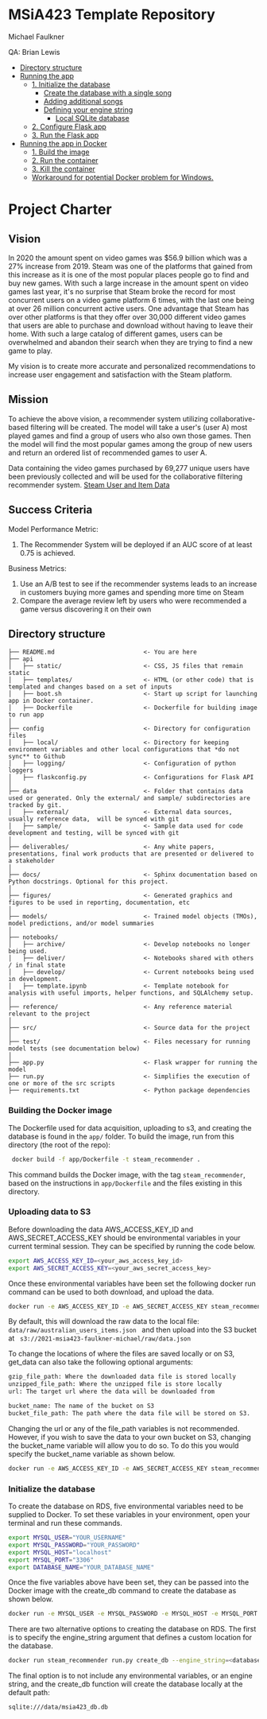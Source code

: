 # MSiA423 Template Repository

Michael Faulkner

QA: Brian Lewis

<!-- toc -->

- [Directory structure](#directory-structure)
- [Running the app](#running-the-app)
  * [1. Initialize the database](#1-initialize-the-database)
    + [Create the database with a single song](#create-the-database-with-a-single-song)
    + [Adding additional songs](#adding-additional-songs)
    + [Defining your engine string](#defining-your-engine-string)
      - [Local SQLite database](#local-sqlite-database)
  * [2. Configure Flask app](#2-configure-flask-app)
  * [3. Run the Flask app](#3-run-the-flask-app)
- [Running the app in Docker](#running-the-app-in-docker)
  * [1. Build the image](#1-build-the-image)
  * [2. Run the container](#2-run-the-container)
  * [3. Kill the container](#3-kill-the-container)
  * [Workaround for potential Docker problem for Windows.](#workaround-for-potential-docker-problem-for-windows)

<!-- tocstop -->

# Project Charter

## Vision
In 2020 the amount spent on video games was $56.9 billion which was a 27% increase from 2019. Steam was one of the platforms that gained from this increase as it is one of the most popular places people go to find and buy new games. With such a large increase in the amount spent on video games last year, it's no surprise that Steam broke the record for most concurrent users on a video game platform 6 times, with the last one being at over 26 million concurrent active users. One advantage that Steam has over other platforms is that they offer over 30,000 different video games that users are able to purchase and download without having to leave their home. With such a large catalog of different games, users can be overwhelmed and abandon their search when they are trying to find a new game to play. 

My vision is to create more accurate and personalized recommendations to increase user engagement and satisfaction with the Steam platform.

## Mission

To achieve the above vision, a recommender system utilizing collaborative-based filtering will be created. The model will take a user's (user A) most played games and find a group of users who also own those games. Then the model will find the most popular games among the group of new users and return an ordered list of recommended games to user A. 

Data containing the video games purchased by 69,277 unique users have been previously collected and will be used for the collaborative filtering recommender system. [Steam User and Item Data](https://cseweb.ucsd.edu/~jmcauley/datasets.html#steam_data) 

## Success Criteria

Model Performance Metric:

   1. The Recommender System will be deployed if an AUC score of at least 0.75 is achieved.

Business Metrics:

   1. Use an A/B test to see if the recommender systems leads to an increase in customers buying more games and spending more time on Steam
   2. Compare the average review left by users who were recommended a game versus discovering it on their own
    

## Directory structure 

```
├── README.md                         <- You are here
├── api
│   ├── static/                       <- CSS, JS files that remain static
│   ├── templates/                    <- HTML (or other code) that is templated and changes based on a set of inputs
│   ├── boot.sh                       <- Start up script for launching app in Docker container.
│   ├── Dockerfile                    <- Dockerfile for building image to run app  
│
├── config                            <- Directory for configuration files 
│   ├── local/                        <- Directory for keeping environment variables and other local configurations that *do not sync** to Github 
│   ├── logging/                      <- Configuration of python loggers
│   ├── flaskconfig.py                <- Configurations for Flask API 
│
├── data                              <- Folder that contains data used or generated. Only the external/ and sample/ subdirectories are tracked by git. 
│   ├── external/                     <- External data sources, usually reference data,  will be synced with git
│   ├── sample/                       <- Sample data used for code development and testing, will be synced with git
│
├── deliverables/                     <- Any white papers, presentations, final work products that are presented or delivered to a stakeholder 
│
├── docs/                             <- Sphinx documentation based on Python docstrings. Optional for this project. 
│
├── figures/                          <- Generated graphics and figures to be used in reporting, documentation, etc
│
├── models/                           <- Trained model objects (TMOs), model predictions, and/or model summaries
│
├── notebooks/
│   ├── archive/                      <- Develop notebooks no longer being used.
│   ├── deliver/                      <- Notebooks shared with others / in final state
│   ├── develop/                      <- Current notebooks being used in development.
│   ├── template.ipynb                <- Template notebook for analysis with useful imports, helper functions, and SQLAlchemy setup. 
│
├── reference/                        <- Any reference material relevant to the project
│
├── src/                              <- Source data for the project 
│
├── test/                             <- Files necessary for running model tests (see documentation below) 
│
├── app.py                            <- Flask wrapper for running the model 
├── run.py                            <- Simplifies the execution of one or more of the src scripts  
├── requirements.txt                  <- Python package dependencies 
```

### Building the Docker image



The Dockerfile used for data acquisition, uploading to s3, and creating the database is found in the `app/` folder. To build the image, run from this directory (the root of the repo): 

```bash
 docker build -f app/Dockerfile -t steam_recommender .
```

This command builds the Docker image, with the tag `steam_recommender`, based on the instructions in `app/Dockerfile` and the files existing in this directory.

### Uploading data to S3
Before downloading the data AWS_ACCESS_KEY_ID and AWS_SECRET_ACCESS_KEY should be environmental variables in your current terminal session. They can be specified by running the code below.

```bash
export AWS_ACCESS_KEY_ID=<your_aws_access_key_id>
export AWS_SECRET_ACCESS_KEY=<your_aws_secret_access_key> 
````

Once these environmental variables have been set the following docker run command can be used to both download, and upload the data.


```bash
docker run -e AWS_ACCESS_KEY_ID -e AWS_SECRET_ACCESS_KEY steam_recommender run.py get_data
```

By default, this will download the raw data to the local file: ```data/raw/australian_users_items.json ``` and then upload into the S3 bucket at ``` s3://2021-msia423-faulkner-michael/raw/data.json```


To change the locations of where the files are saved locally or on S3, get_data can also take the following optional arguments:

```bash
gzip_file_path: Where the downloaded data file is stored locally
unzipped_file_path: Where the unzipped file is store locally
url: The target url where the data will be downloaded from

bucket_name: The name of the bucket on S3
bucket_file_path: The path where the data file will be stored on S3.
```

Changing the url or any of the file_path variables is not recommended. However, if you wish to save the data to your own bucket on S3, changing the bucket_name variable will allow you to do so. To do this you would specify the bucket_name  variable as shown below.
```bash
docker run -e AWS_ACCESS_KEY_ID -e AWS_SECRET_ACCESS_KEY steam_recommender run.py get_data --bucket_name="your-s3-bucket-here"
```




### Initialize the database 

To create the database on RDS, five environmental variables need to be supplied to Docker. To set these variables in your environment, open your terminal and run these commands.
```bash
export MYSQL_USER="YOUR_USERNAME"
export MYSQL_PASSWORD="YOUR_PASSWORD"
export MYSQL_HOST="localhost"
export MYSQL_PORT="3306"
export DATABASE_NAME="YOUR_DATABASE_NAME"
```

Once the five variables above have been set, they can be passed into the Docker image with the create_db command to create the database as shown below.

```bash
docker run -e MYSQL_USER -e MYSQL_PASSWORD -e MYSQL_HOST -e MYSQL_PORT -e DATABASE_NAME steam_recommender run.py create_db
```

There are two alternative options to creating the database on RDS. The first is to specify the engine_string argument that defines a custom location for the database.
```bash
docker run steam_recommender run.py create_db --engine_string=<database path>
```

The final option is to not include any environmental variables, or an engine string, and the create_db function will create the database locally at the default path:
```bash
sqlite:///data/msia423_db.db
```


 
